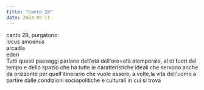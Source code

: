 ```yaml
---
title: "Canto 28"
date: 2023-05-11
---
```

canto 28, purgatorio:  
locus amoenus  
arcadia  
eden   
Tutti questi paesaggi parlano dell'età dell'oro=età atemporale, al di fuori del tempo e dello spazio che ha tutte le caratteristiche ideali che servono anche da orizzonte per quell'itinerario che vuole essere, a volte,la vita dell'uomo a partire dalle condizioni sociopolitiche e culturali in cui si trova  
